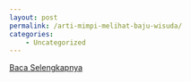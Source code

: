 ```yaml
---
layout: post
permalink: /arti-mimpi-melihat-baju-wisuda/
categories:
    - Uncategorized
---
```


[Baca Selengkapnya](/09)